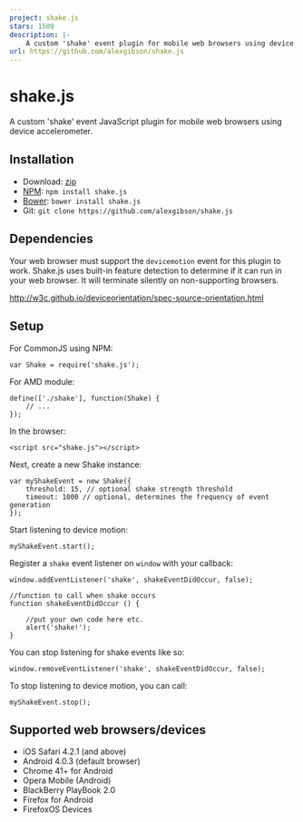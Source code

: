 ```yaml
---
project: shake.js
stars: 1509
description: |-
    A custom 'shake' event plugin for mobile web browsers using device accelerometer.
url: https://github.com/alexgibson/shake.js
---
```


shake.js
=======================================

A custom 'shake' event JavaScript plugin for mobile web browsers using device accelerometer.

Installation
---------------------------------------

* Download: [zip](https://github.com/alexgibson/shake.js/zipball/master)
* [NPM](https://www.npmjs.org/): `npm install shake.js`
* [Bower](https://github.com/twitter/bower/): `bower install shake.js`
* Git: `git clone https://github.com/alexgibson/shake.js`

Dependencies
---------------------------------------

Your web browser must support the `devicemotion` event for this plugin to work. Shake.js uses built-in feature detection to determine if it can run in your web browser. It will terminate silently on non-supporting browsers.

http://w3c.github.io/deviceorientation/spec-source-orientation.html

Setup
---------------------------------------

For CommonJS using NPM:

```
var Shake = require('shake.js');
```

For AMD module:

```
define(['./shake'], function(Shake) {
    // ...
});
```

In the browser:

```
<script src="shake.js"></script>
```

Next, create a new Shake instance:

```
var myShakeEvent = new Shake({
    threshold: 15, // optional shake strength threshold
    timeout: 1000 // optional, determines the frequency of event generation
});
```

Start listening to device motion:

```
myShakeEvent.start();
```

Register a `shake` event listener on `window` with your callback:

```
window.addEventListener('shake', shakeEventDidOccur, false);

//function to call when shake occurs
function shakeEventDidOccur () {

    //put your own code here etc.
    alert('shake!');
}
```

You can stop listening for shake events like so:

```
window.removeEventListener('shake', shakeEventDidOccur, false);
```

To stop listening to device motion, you can call:

```
myShakeEvent.stop();
```

Supported web browsers/devices
---------------------------------------

- iOS Safari 4.2.1 (and above)
- Android 4.0.3 (default browser)
- Chrome 41+ for Android
- Opera Mobile (Android)
- BlackBerry PlayBook 2.0
- Firefox for Android
- FirefoxOS Devices

